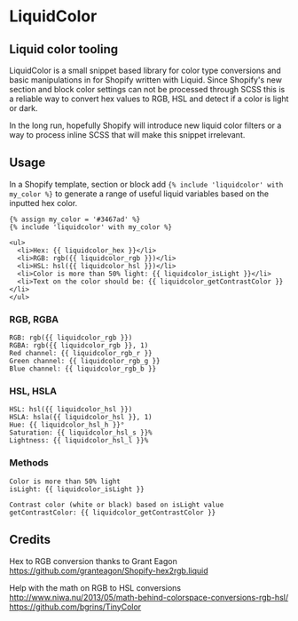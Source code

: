 # LiquidColor

## Liquid color tooling
LiquidColor is a small snippet based library for color type conversions and basic manipulations in for Shopify written with Liquid. Since Shopify's new section and block color settings can not be processed through SCSS this is a reliable way to convert hex values to RGB, HSL and detect if a color is light or dark.

In the long run, hopefully Shopify will introduce new liquid color filters or a way to process inline SCSS that will make this snippet irrelevant.

## Usage
In a Shopify template, section or block add `{% include 'liquidcolor' with my_color %}` to generate a range of useful liquid variables based on the inputted hex color.

```liquid
{% assign my_color = '#3467ad' %}
{% include 'liquidcolor' with my_color %}

<ul>
  <li>Hex: {{ liquidcolor_hex }}</li>
  <li>RGB: rgb({{ liquidcolor_rgb }})</li>
  <li>HSL: hsl({{ liquidcolor_hsl }})</li>
  <li>Color is more than 50% light: {{ liquidcolor_isLight }}</li>
  <li>Text on the color should be: {{ liquidcolor_getContrastColor }}</li>
</ul>
```

### RGB, RGBA
```liquid
RGB: rgb({{ liquidcolor_rgb }})
RGBA: rgb({{ liquidcolor_rgb }}, 1)
Red channel: {{ liquidcolor_rgb_r }}
Green channel: {{ liquidcolor_rgb_g }}
Blue channel: {{ liquidcolor_rgb_b }}
```

### HSL, HSLA
```liquid
HSL: hsl({{ liquidcolor_hsl }})
HSLA: hsla({{ liquidcolor_hsl }}, 1)
Hue: {{ liquidcolor_hsl_h }}°
Saturation: {{ liquidcolor_hsl_s }}%
Lightness: {{ liquidcolor_hsl_l }}%
```

### Methods
```liquid
Color is more than 50% light
isLight: {{ liquidcolor_isLight }}

Contrast color (white or black) based on isLight value
getContrastColor: {{ liquidcolor_getContrastColor }}
```

## Credits
Hex to RGB conversion thanks to Grant Eagon
https://github.com/granteagon/Shopify-hex2rgb.liquid

Help with the math on RGB to HSL conversions
http://www.niwa.nu/2013/05/math-behind-colorspace-conversions-rgb-hsl/
https://github.com/bgrins/TinyColor
